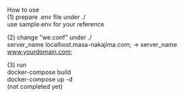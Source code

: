 How to use  
(1) prepare .env file under ./  
   use sample.env for your reference
     
(2) change "we.conf" under ./  
   server_name localhost.masa-nakajima.com; -> server_name www.yourdomain.com;  
         
(3) run  
  docker-compose build  
  docker-compose up -d  
  (not completed yet)  
  
